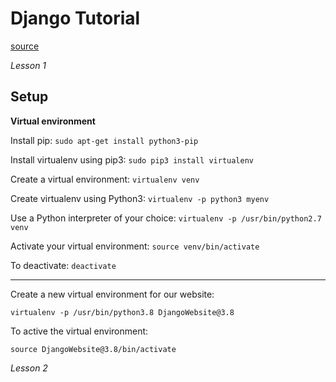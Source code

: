 # Django Tutorial

[source](https://www.youtube.com/watch?v=rA4X73E_HV0&list=PL39pssg07dpDJas1vxb7Dyw5f8SkAw6c-)

_Lesson 1_

## Setup

**Virtual environment**

Install pip: `sudo apt-get install python3-pip`

Install virtualenv using pip3: `sudo pip3 install virtualenv`

Create a virtual environment: `virtualenv venv`

Create virtualenv using Python3: `virtualenv -p python3 myenv`

Use a Python interpreter of your choice: `virtualenv -p /usr/bin/python2.7 venv`

Activate your virtual environment: `source venv/bin/activate`

To deactivate: `deactivate`

---

Create a new virtual environment for our website:

```
virtualenv -p /usr/bin/python3.8 DjangoWebsite@3.8
```

To active the virtual environment:

```
source DjangoWebsite@3.8/bin/activate
```

_Lesson 2_



